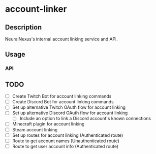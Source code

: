 # account-linker

## Description

NeuralNexus's internal account linking service and API.

## Usage

### API

## TODO

- [ ] Create Twitch Bot for account linking commands
- [ ] Create Discord Bot for account linking commands
- [ ] Set up alternative Twitch OAuth flow for account linking
- [ ] Set up alternative Discord OAuth flow for account linking
  - [ ] Include an option to link a Discord account's known connections
- [ ] Minecraft plugin for account linking
- [ ] Steam account linking
- [ ] Set up routes for account linking (Authenticated route)
- [ ] Route to get account names (Unauthenticated route)
- [ ] Route to get user account info (Authenticated route)
